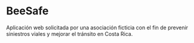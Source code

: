 # BeeSafe
Aplicación web solicitada por una asociación ficticia con el fin de prevenir siniestros viales y mejorar el tránsito en Costa Rica.
